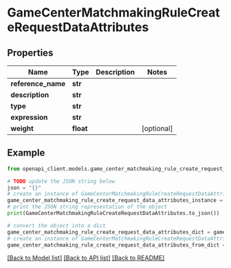 # GameCenterMatchmakingRuleCreateRequestDataAttributes


## Properties

Name | Type | Description | Notes
------------ | ------------- | ------------- | -------------
**reference_name** | **str** |  | 
**description** | **str** |  | 
**type** | **str** |  | 
**expression** | **str** |  | 
**weight** | **float** |  | [optional] 

## Example

```python
from openapi_client.models.game_center_matchmaking_rule_create_request_data_attributes import GameCenterMatchmakingRuleCreateRequestDataAttributes

# TODO update the JSON string below
json = "{}"
# create an instance of GameCenterMatchmakingRuleCreateRequestDataAttributes from a JSON string
game_center_matchmaking_rule_create_request_data_attributes_instance = GameCenterMatchmakingRuleCreateRequestDataAttributes.from_json(json)
# print the JSON string representation of the object
print(GameCenterMatchmakingRuleCreateRequestDataAttributes.to_json())

# convert the object into a dict
game_center_matchmaking_rule_create_request_data_attributes_dict = game_center_matchmaking_rule_create_request_data_attributes_instance.to_dict()
# create an instance of GameCenterMatchmakingRuleCreateRequestDataAttributes from a dict
game_center_matchmaking_rule_create_request_data_attributes_from_dict = GameCenterMatchmakingRuleCreateRequestDataAttributes.from_dict(game_center_matchmaking_rule_create_request_data_attributes_dict)
```
[[Back to Model list]](../README.md#documentation-for-models) [[Back to API list]](../README.md#documentation-for-api-endpoints) [[Back to README]](../README.md)


